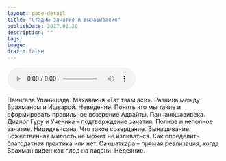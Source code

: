 ```yaml
---
layout: page-detail
title: "Стадии зачатия и вынашивания"
publishDate: 2017.02.20
description: ""
tags:
image:
draft: false
---
```


<audio title="2017.02.20 - Стадии зачатия и вынашивания.mp3" src="https://filer-api.advayta.org/v1.0/public/files/74137" controls=""></audio>

 Паингала Упанишада. Махавакья «Тат твам аси». Разница между Брахманом и Ишварой. Неведение. Понять кто мы такие и сформировать правильное воззрение Адвайты. Панчакошавивека. Диалог Гуру и Ученика – подтверждение зачатия. Полное и неполное зачатие. Нидидхьясана. Что такое созерцание. Вынашивание. Божественная милость не может не изливаться. Как определить благодатная практика или нет. Сакшаткара – прямая реализация, когда Брахман виден как плод на ладони. Недеяние. 

  
